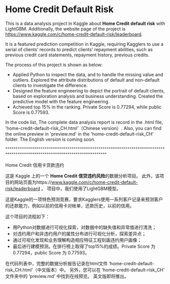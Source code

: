 # Home Credit Default Risk

This is a data analysis project in Kaggle about **Home Credit default risk** with LightGBM. Additionally, the website page of the project is https://www.kaggle.com/c/home-credit-default-risk/leaderboard.

It is a featured prediction competition in Kaggle, requiring Kagglers to use a serial of clients’ records to predict clients' repayment abilities, such as previous credit card statements, repayment history, previous credits. 

The process of this project is shown as below:
* Applied Python to inspect the data, and to handle the missing value and outliers. Explored the attribute distributions of default and non-default clients to investigate the difference.
*	Designed the feature engineering to depict the portrait of default clients, based on exploration analysis and business understanding. Created the predictive model with the feature engineering.
*	Achieved top 15% in the ranking. Private Score is 0.77294, while public Score is 0.77593.

In the code list, The complete data analysis report is record in the .html file, 'home-credit-default-risk_CH.html'（Chinese version）. Also, you can find the online preview in 'preview.md' in the 'home-credit-default-risk_CH' folder. The English version is coming soon.

""""""""""""""""""""""""""""""""""""""""""""""""""""""""""""""""""""""""""""""""""""""""""""""""""""""""""""""""""""""""""""""

Home Credit 信用卡货款违约

这是 Kaggle 上的一个 **Home Credit 信贷违约风险**的数据分析项目。 此外，该项目的网站页面为https://www.kaggle.com/c/home-credit-default-risk/leaderboard 。 项目中，我们使用了LightGBM模型。

这是Kaggle的一项特色预测竞赛，要求Kagglers使用一系列客户记录来预测客户的还款能力，例如以前的信用卡对帐单，还款历史，以前的信用。

这个项目的流程如下：
* 用Python对数据进行可视化探索，对数据中的缺失值和异常值进行清洗；
* 对违约用户和非违约用户的属性分布进行可视化分析，探索差异点；
* 通过可视化发现和业务理解构造相应特征工程刻画违约用户画像；
* 最后进行建模预测。在排行榜上取得了top15%的成绩。Private Score 为 0.77294，public Score 为 0.77593。

在代码列表中，完整的数据分析报告记录在html文件 ‘home-credit-default-risk_CH.html’（中文版本）中。 另外，您可以在 ‘home-credit-default-risk_CH’ 文件夹中的 ‘preview.md’ 中找到在线预览。 英文版即将推出。
